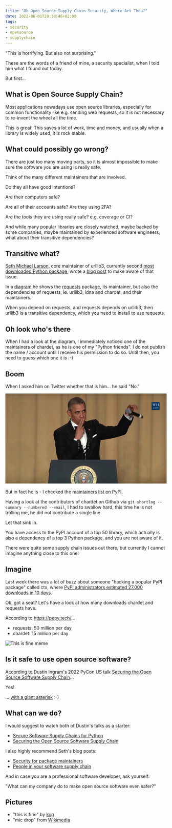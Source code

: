 ```yaml
---
title: "Oh Open Source Supply Chain Security, Where Art Thou?"
date: 2022-06-01T20:38:46+02:00
tags:
- security
- opensource
- supplychain
---
```


"This is horrifying. But also not surprising."

These are the words of a friend of mine,
a security specialist,
when I told him what I found out today.

But first...

## What is Open Source Supply Chain?

Most applications nowadays use open source libraries,
especially for common functionality like e.g. sending web requests,
so it is not necessary to re-invent the wheel all the time.

This is great! This saves a lot of work, time and money,
and usually when a library is widely used,
it is rock stable.

## What could possibly go wrong?

There are just too many moving parts,
so it is almost impossible to make sure the software you are using is really safe.

Think of the many different maintainers that are involved.

Do they all have good intentions?

Are their computers safe?

Are all of their accounts safe? Are they using 2FA?

Are the tools they are using really safe? e.g. coverage or CI?

And while many popular libraries are closely watched,
maybe backed by some companies,
maybe maintained by experienced software engineers,
what about their transitive dependencies?

## Transitive what?

[Seth Michael Larson](https://twitter.com/sethmlarson),
core maintainer of urllib3,
currently second [most downloaded Python package](https://pypistats.org/top),
wrote a [blog post](https://sethmlarson.dev/blog/people-in-your-software-supply-chain)
to make aware of that issue.

In a [diagram](https://sethmlarson.dev/blog/people-in-your-software-supply-chain)
he shows the [requests](https://pypi.org/project/requests/) package,
its maintainer, but also the dependencies of requests, ie. urllib3, idna and
chardet, and their maintainers.

When you depend on requests, and requests depends on urllib3,
then urllib3 is a transitive dependency,
which you need to install to use requests.

## Oh look who's there

When I had a look at the diagram,
I immediately noticed one of the maintainers of chardet,
as he is one of my "Python friends".
I do not publish the name / account until I receive his permission to do so.
Until then, you need to guess which one it is :-)

## Boom

When I asked him on Twitter whether that is him... he said "No."

![mic drop](/images/mic-drop.jpg)

But in fact he is - I checked the [maintainers list on PyPI](https://pypi.org/project/chardet/).

Having a look at the contributors of chardet on Github via
```git shortlog --summary --numbered --email```,
I had to swallow hard,
this time he is not trolling me,
he did not contribute a single line.

Let that sink in.

You have access to the PyPI account of a top 50 library,
which actually is also a dependency of a top 3 Python package,
and you are not aware of it.

There were quite some supply chain issues out there,
but currently I cannot imagine anything close to this one!

## Imagine

Last week there was a lot of buzz about someone
"hacking a popular PyPI package" called ctx,
where [PyPI administrators estimated 27.000 downloads in 10 days](https://python-security.readthedocs.io/pypi-vuln/index-2022-05-24-ctx-domain-takeover.html).

Ok, got a seat? Let's have a look at how many downloads chardet and requests have.

According to https://pepy.tech/...
- requests: 50 million per day
- chardet: 15 million per day

![This is fine meme](/images/this-is-fine.png)

## Is it safe to use open source software?

According to Dustin Ingram's 2022 PyCon US talk
[Securing the Open Source Software Supply Chain](https://www.youtube.com/watch?v=i1QqhGsbX6Y)...

Yes!

... [with a giant asterisk](https://youtu.be/i1QqhGsbX6Y?t=80) :-)

## What can we do?

I would suggest to watch both of Dustin's talks as a starter:

- [Secure Software Supply Chains for Python](https://www.youtube.com/watch?v=VWWgkF-0cDQ)
- [Securing the Open Source Software Supply Chain](https://www.youtube.com/watch?v=i1QqhGsbX6Y)

I also highly recommend Seth's blog posts:

- [Security for package maintainers](https://sethmlarson.dev/blog/security-for-package-maintainers)
- [People in your software supply chain](https://sethmlarson.dev/blog/people-in-your-software-supply-chain)

And in case you are a professional software developer,
ask yourself:

"What can my company do to make open source software even safer?"

## Pictures

- "this is fine" by [kcg](https://twitter.com/kcgreenn)
- "mic drop" from [Wikimedia](https://commons.wikimedia.org/wiki/File:Barack_Obama_Mic_Drop_2016.jpg)
